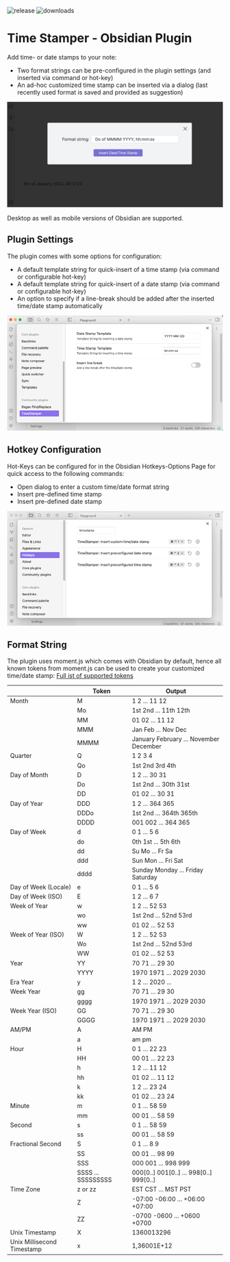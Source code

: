 ![release](https://img.shields.io/github/v/release/Gru80/obsidian-timestamper)
![downloads](https://img.shields.io/github/downloads/Gru80/obsidian-timestamper/total.svg)

# Time Stamper - Obsidian Plugin
Add time- or date stamps to your note:
- Two format strings can be pre-configured in the plugin settings (and inserted via command or hot-key)
- An ad-hoc customized time stamp can be inserted via a dialog (last recently used format is saved and provided as suggestion)

![TimeStamper](res/dialog.png)

Desktop as well as mobile versions of Obsidian are supported.

## Plugin Settings
The plugin comes with some options for configuration:
- A default template string for quick-insert of a time stamp (via command or configurable hot-key)
- A default template string for quick-insert of a date stamp (via command or configurable hot-key)
- An option to specify if a line-break should be added after the inserted time/date stamp automatically

![PluginSettings](res/settings.png)

## Hotkey Configuration
Hot-Keys can be configured for in the Obsidian Hotkeys-Options Page for quick access to the following commands:
- Open dialog to enter a custom time/date format string
- Insert pre-defined time stamp
- Insert pre-defined date stamp

![Hotkeys](res/hotkeys.png)

## Format String
The plugin uses moment.js which comes with Obsidian by default, hence all known tokens from moment.js can be used to create your customized time/date stamp:
[Full ist of supported tokens](https://momentjscom.readthedocs.io/en/latest/moment/04-displaying/01-format/)

|                             | Token              | Output                                   |
| --------------------------- | ------------------ | ---------------------------------------- |
| Month                       | M                  | 1 2 ... 11 12                            |
|                             | Mo                 | 1st 2nd ... 11th 12th                    |
|                             | MM                 | 01 02 ... 11 12                          |
|                             | MMM                | Jan Feb ... Nov Dec                      |
|                             | MMMM               | January February ... November  December  |
| Quarter                     | Q                  | 1 2 3 4                                  |
|                             | Qo                 | 1st 2nd 3rd 4th                          |
| Day of  Month               | D                  | 1 2 ... 30 31                            |
|                             | Do                 | 1st 2nd ... 30th 31st                    |
|                             | DD                 | 01 02 ... 30 31                          |
| Day of  Year                | DDD                | 1 2 ... 364 365                          |
|                             | DDDo               | 1st 2nd ... 364th 365th                  |
|                             | DDDD               | 001 002 ... 364 365                      |
| Day of  Week                | d                  | 0 1 ... 5 6                              |
|                             | do                 | 0th 1st ... 5th 6th                      |
|                             | dd                 | Su Mo ... Fr Sa                          |
|                             | ddd                | Sun Mon ... Fri Sat                      |
|                             | dddd               | Sunday Monday ... Friday  Saturday       |
| Day of  Week (Locale)       | e                  | 0 1 ... 5 6                              |
| Day of  Week (ISO)          | E                  | 1 2 ... 6 7                              |
| Week of  Year               | w                  | 1 2 ... 52 53                            |
|                             | wo                 | 1st 2nd ... 52nd 53rd                    |
|                             | ww                 | 01 02 ... 52 53                          |
| Week of  Year (ISO)         | W                  | 1 2 ... 52 53                            |
|                             | Wo                 | 1st 2nd ... 52nd 53rd                    |
|                             | WW                 | 01 02 ... 52 53                          |
| Year                        | YY                 | 70 71 ... 29 30                          |
|                             | YYYY               | 1970 1971 ... 2029 2030                  |
| Era  Year                   | y                  | 1 2 ... 2020 ...                         |
| Week  Year                  | gg                 | 70 71 ... 29 30                          |
|                             | gggg               | 1970 1971 ... 2029 2030                  |
| Week  Year (ISO)            | GG                 | 70 71 ... 29 30                          |
|                             | GGGG               | 1970 1971 ... 2029 2030                  |
| AM/PM                       | A                  | AM PM                                    |
|                             | a                  | am pm                                    |
| Hour                        | H                  | 0 1 ... 22 23                            |
|                             | HH                 | 00 01 ... 22 23                          |
|                             | h                  | 1 2 ... 11 12                            |
|                             | hh                 | 01 02 ... 11 12                          |
|                             | k                  | 1 2 ... 23 24                            |
|                             | kk                 | 01 02 ... 23 24                          |
| Minute                      | m                  | 0 1 ... 58 59                            |
|                             | mm                 | 00 01 ... 58 59                          |
| Second                      | s                  | 0 1 ... 58 59                            |
|                             | ss                 | 00 01 ... 58 59                          |
| Fractional  Second          | S                  | 0 1 ... 8 9                              |
|                             | SS                 | 00 01 ... 98 99                          |
|                             | SSS                | 000 001 ... 998 999                      |
|                             | SSSS ... SSSSSSSSS | 000[0..] 001[0..] ... 998[0..]  999[0..] |
| Time  Zone                  | z or zz            | EST CST ... MST PST                      |
|                             | Z                  | -07:00 -06:00 ... +06:00 +07:00          |
|                             | ZZ                 | -0700 -0600 ... +0600 +0700              |
| Unix  Timestamp             | X                  | 1360013296                               |
| Unix  Millisecond Timestamp | x                  | 1,36001E+12                              |
